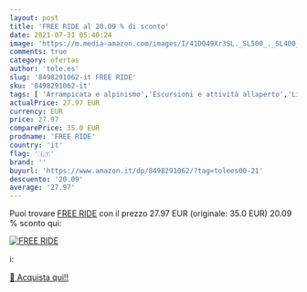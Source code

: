 ```yaml
---
layout: post
title: 'FREE RIDE al 20.09 % di sconto'
date: 2021-07-31 05:40:24
image: 'https://m.media-amazon.com/images/I/41DQ49Xr3SL._SL500_._SL400_.jpg'
comments: true
category: ofertas
author: 'tole.es'
slug: '8498291062-it FREE RIDE'
sku: '8498291062-it'
tags: [ 'Arrampicata e alpinismo','Escursioni e attività allaperto','Libri','Sport', ]
actualPrice: 27.97 EUR
currency: EUR
price: 27.97
comparePrice: 35.0 EUR
prodname: 'FREE RIDE'
country: 'it'
flag: '🇮🇹'
brand: ''
buyurl: 'https://www.amazon.it/dp/8498291062/?tag=tolees00-21'
descuento: '20.09'
average: '27.97'
---
```


Puoi trovare [FREE RIDE](https://www.amazon.it/dp/8498291062/?tag=tolees00-21) con il prezzo 27.97 EUR (originale: 35.0 EUR) 20.09 % sconto qui:

[![FREE RIDE](https://m.media-amazon.com/images/I/41DQ49Xr3SL._SL500_._SL400_.jpg)](https://www.amazon.it/dp/8498291062/?tag=tolees00-21)

ℹ️:


[🛒 Acquista qui!!](https://www.amazon.it/dp/8498291062/?tag=tolees00-21)
